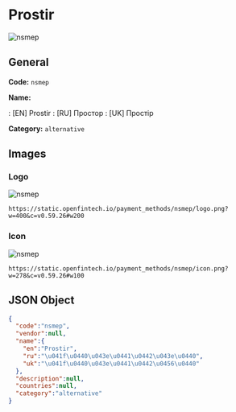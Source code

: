 
# Prostir 
![nsmep](https://static.openfintech.io/payment_methods/nsmep/logo.png?w=400&c=v0.59.26#w200)  

## General 
**Code:** `nsmep` 
 
**Name:** 
 
:	[EN] Prostir 
:	[RU] Простор 
:	[UK] Простір 
 
**Category:** `alternative` 
 

## Images 

### Logo 
![nsmep](https://static.openfintech.io/payment_methods/nsmep/logo.png?w=400&c=v0.59.26#w200)  

```
https://static.openfintech.io/payment_methods/nsmep/logo.png?w=400&c=v0.59.26#w200
```  

### Icon 
![nsmep](https://static.openfintech.io/payment_methods/nsmep/icon.png?w=278&c=v0.59.26#w100)  

```
https://static.openfintech.io/payment_methods/nsmep/icon.png?w=278&c=v0.59.26#w100
```  

## JSON Object 

```json
{
  "code":"nsmep",
  "vendor":null,
  "name":{
    "en":"Prostir",
    "ru":"\u041f\u0440\u043e\u0441\u0442\u043e\u0440",
    "uk":"\u041f\u0440\u043e\u0441\u0442\u0456\u0440"
  },
  "description":null,
  "countries":null,
  "category":"alternative"
}
```  
